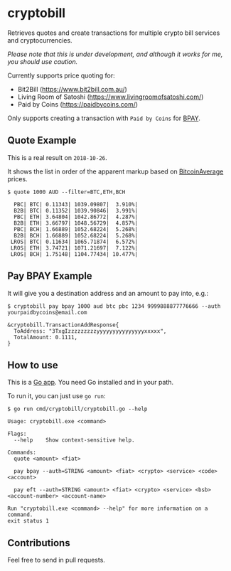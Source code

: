 # cryptobill

Retrieves quotes and create transactions for multiple crypto bill services and cryptocurrencies.

*Please note that this is under development, and although it works for me, you should use caution.*

Currently supports price quoting for:

 * Bit2Bill (https://www.bit2bill.com.au/)
 * Living Room of Satoshi (https://www.livingroomofsatoshi.com/)
 * Paid by Coins (https://paidbycoins.com/)

Only supports creating a transaction with `Paid by Coins` for [BPAY](https://www.bpay.com.au/).

## Quote Example

This is a real result on `2018-10-26`.

It shows the list in order of the apparent markup based on [BitcoinAverage](https://bitcoinaverage.com/) prices.

```
$ quote 1000 AUD --filter=BTC,ETH,BCH

  PBC| BTC| 0.11343| 1039.09807|  3.910%|
  B2B| BTC| 0.11352| 1039.90846|  3.991%|
  PBC| ETH| 3.64804| 1042.86772|  4.287%|
  B2B| ETH| 3.66797| 1048.56729|  4.857%|
  PBC| BCH| 1.66889| 1052.68224|  5.268%|
  B2B| BCH| 1.66889| 1052.68224|  5.268%|
 LROS| BTC| 0.11634| 1065.71874|  6.572%|
 LROS| ETH| 3.74721| 1071.21697|  7.122%|
 LROS| BCH| 1.75148| 1104.77434| 10.477%|
```

## Pay BPAY Example

It will give you a destination address and an amount to pay into, e.g.:

```
$ cryptobill pay bpay 1000 aud btc pbc 1234 9999888877776666 --auth yourpaidbycoins@email.com

&cryptobill.TransactionAddResponse{
  ToAddress: "3TxgIzzzzzzzzzyyyyyyyyyyyyyyyxxxxx",
  TotalAmount: 0.1111,
}
```

## How to use

This is a [Go app](https://golang.org/). You need Go installed and in your path.

To run it, you can just use `go run`:
```
$ go run cmd/cryptobill/cryptobill.go --help

Usage: cryptobill.exe <command>

Flags:
  --help    Show context-sensitive help.

Commands:
  quote <amount> <fiat>

  pay bpay --auth=STRING <amount> <fiat> <crypto> <service> <code> <account>

  pay eft --auth=STRING <amount> <fiat> <crypto> <service> <bsb> <account-number> <account-name>

Run "cryptobill.exe <command> --help" for more information on a command.
exit status 1
```

## Contributions

Feel free to send in pull requests.

